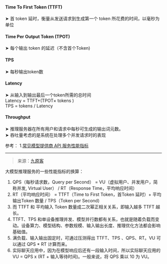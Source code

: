 #### Time To First Token (TTFT)
➤ 首 token 延时，衡量从发送请求到生成第一个 token 所花费的时间，以毫秒为单位

#### Time Per Output Token (TPOT)
➤ 每个输出 token 的延迟（不含首个Token)

#### TPS
➤ 每秒输出token数

#### Latency
➤ 从输入到输出最后一个token所需的总时间   
Latency = TTFT+(TPOT× tokens )   
TPS = tokens / Latency   

#### Throughput
➤ 推理服务器在所有用户和请求中每秒可生成的输出词元数。    
➤ 吞吐量考虑的是系统在处理多个并发请求时的表现    


参考：
1.[常见模型提供商 API 服务性能指标](https://llmbenchmark.liduos.com/)

---
> 来源：[九原客](https://x.com/9hills/status/1808770198763360283)    

大模型推理服务的一些性能指标的换算：
1. QPS（每秒请求数，Query per Second） = VU（虚拟用户、并发用户，简称并发, Virtual User） / RT（Response Time，平均响应时间）
2. RT（平均响应时间） = TTFT（Time to First Token，首Token 延时）+ 平均输出Token 数量 / TPS（Token per Second)
3. 而 TTFT 和 平均输入 Token 数量成二次幂正相关关系，即输入越多 TTFT 越长。
4. TTFT、TPS 和单设备推理并发、模型并行数都有关系，也就是随着负载而变动。设备算力、模型结构、参数规模、输入输出长度、推理优化方法都会影响基础值。
5. 满负载、输入输出固定时，可通过压测得出 TTFT、TPS 、QPS、RT。VU 可以通过 QPS * RT 计算而来。
6. 实际聊天应用中，因为在模型响应后还有一段输入时间，所以实际聊天应用的 VU = QPS x (RT + 输入等待时间)。一般来说，将 QPS 乘以 10 为 VU。
